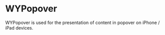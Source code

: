 WYPopover
=========

WYPopover is used for the presentation of content in popover on iPhone / iPad devices.
